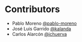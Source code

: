 # Contributors

- Pablo Moreno [@pablo-moreno](https://github.com/pablo-moreno) 
- José Luis Garrido [@kalanda](https://github.com/kalanda)
- Carlos Alarcón [@jchuerva](https://github.com/jchuerva)
